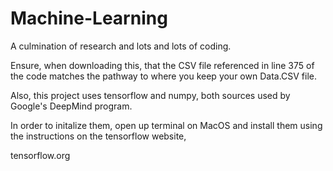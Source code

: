 # Machine-Learning
A culmination of research and lots and lots of coding.

Ensure, when downloading this, that the CSV file referenced in line 375 of the code matches the pathway to
where you keep your own Data.CSV file.

Also, this project uses tensorflow and numpy, both sources used by Google's DeepMind program.

In order to initalize them, open up terminal on MacOS and install them using the instructions on the tensorflow website,

tensorflow.org

